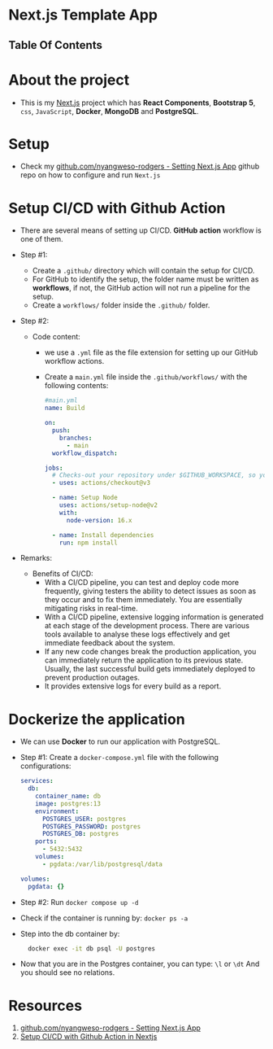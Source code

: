 # Next.js Template App

## Table Of Contents

# About the project

- This is my [Next.js](https://nextjs.org/) project which has **React Components**, **Bootstrap 5**, `css`, `JavaScript`, **Docker**, **MongoDB** and **PostgreSQL**.

# Setup

- Check my [github.com/nyangweso-rodgers - Setting Next.js App](https://github.com/nyangweso-rodgers/Programming-with-JavaScript/blob/main/02-JavaScript-Libraries/01-React/03-React-Frameworks/01-Next.js/01-Setting-Next.js-App/Readme.md) github repo on how to configure and run `Next.js`

# Setup CI/CD with Github Action

- There are several means of setting up CI/CD. **GitHub action** workflow is one of them.
- Step #1:
  - Create a `.github/` directory which will contain the setup for CI/CD.
  - For GitHub to identify the setup, the folder name must be written as **workflows**, if not, the GitHub action will not run a pipeline for the setup.
  - Create a `workflows/` folder inside the `.github/` folder.
- Step #2:

  - Code content:

    - we use a `.yml` file as the file extension for setting up our GitHub workflow actions.
    - Create a `main.yml` file inside the `.github/workflows/` with the following contents:

      ```yml
      #main.yml
      name: Build

      on:
        push:
          branches:
            - main
        workflow_dispatch:

      jobs:
        # Checks-out your repository under $GITHUB_WORKSPACE, so your job can access it
        - uses: actions/checkout@v3

        - name: Setup Node
          uses: actions/setup-node@v2
          with:
            node-version: 16.x

        - name: Install dependencies
          run: npm install
      ```

- Remarks:
  - Benefits of CI/CD:
    - With a CI/CD pipeline, you can test and deploy code more frequently, giving testers the ability to detect issues as soon as they occur and to fix them immediately. You are essentially mitigating risks in real-time.
    - With a CI/CD pipeline, extensive logging information is generated at each stage of the development process. There are various tools available to analyse these logs effectively and get immediate feedback about the system.
    - If any new code changes break the production application, you can immediately return the application to its previous state. Usually, the last successful build gets immediately deployed to prevent production outages.
    - It provides extensive logs for every build as a report.

# Dockerize the application

- We can use **Docker** to run our application with PostgreSQL.
- Step #1: Create a `docker-compose.yml` file with the following configurations:

  ```yml
  services:
    db:
      container_name: db
      image: postgres:13
      environment:
        POSTGRES_USER: postgres
        POSTGRES_PASSWORD: postgres
        POSTGRES_DB: postgres
      ports:
        - 5432:5432
      volumes:
        - pgdata:/var/lib/postgresql/data

  volumes:
    pgdata: {}
  ```

- Step #2: Run `docker compose up -d`
- Check if the container is running by: `docker ps -a`
- Step into the db container by:
  ```sh
    docker exec -it db psql -U postgres
  ```
- Now that you are in the Postgres container, you can type: `\l` or `\dt` And you should see no relations.

# Resources

1. [github.com/nyangweso-rodgers - Setting Next.js App](https://github.com/nyangweso-rodgers/Programming-with-JavaScript/blob/main/02-JavaScript-Libraries/01-React/03-React-Frameworks/01-Next.js/01-Setting-Next.js-App/Readme.md)
2. [Setup CI/CD with Github Action in Nextjs](https://blog.curtisdev.com/setup-cicd-with-github-action-in-nextjs)
